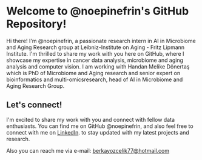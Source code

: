 # Welcome to @noepinefrin's GitHub Repository!
Hi there! I'm @noepinefrin, a passionate research intern in AI in Microbiome and Aging Research group at Leibniz-Institute on Aging - Fritz Lipmann Institute. I'm thrilled to share my work with you here on GitHub, where I showcase my expertise in cancer data analysis, microbiome and aging analysis and computer vision. I am working with Handan Melike Dönertaş which is PhD of Microbiome and Aging research and senior expert on bioinformatics and multi-omicsresearch, head of AI in Microbiome and Aging Research Group.

## Let's connect!
I'm excited to share my work with you and connect with fellow data enthusiasts. You can find me on GitHub @noepinefrin, and also feel free to connect with me on [LinkedIn](https://www.linkedin.com/in/berkay-ozcelik/). to stay updated with my latest projects and research.

Also you can reach me via e-mail: berkayozcelik77@hotmail.com
